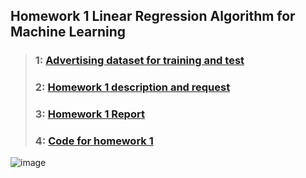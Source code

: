 ## Homework 1 Linear Regression Algorithm for Machine Learning
> ### 1: [Advertising dataset for training and test](./Advertising.csv)
> ### 2: [Homework 1 description and request](./Homework1.pdf)
> ### 3: [Homework 1 Report](./Homework1_Report.pdf)
> ### 4: [Code for homework 1](./homework1.py)
![image](https://github.com/EdwinInAu/Fork_File_CS-Notes/blob/e0b97102b96ad2e86b15c17ef9d2552f9b05bbb0/YeDYzSR-10apkm4-300x295.png)
